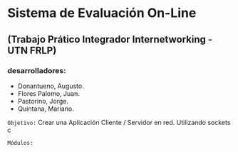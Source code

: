 #  Sistema de Evaluación On-Line 

##  (Trabajo Prático Integrador Internetworking - UTN FRLP)
 
### desarrolladores: 

* Donantueno, Augusto.
* Flores Palomo, Juan.
* Pastorino, Jorge.
* Quintana, Mariano.

`Objetivo:`  Crear una Aplicación Cliente / Servidor en red. Utilizando sockets c

`Módulos:`

 
